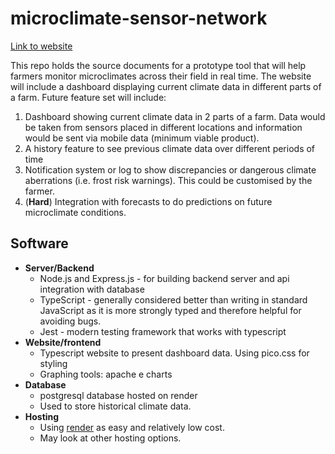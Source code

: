# microclimate-sensor-network

[Link to website](https://agriscanner.onrender.com/)

This repo holds the source documents for a prototype tool that will help
farmers monitor microclimates across their field in real time. The website will
include a dashboard displaying current climate data in different parts of a
farm. Future feature set will include:

1) Dashboard showing current climate data in 2 parts of a farm. Data
   would be taken from sensors placed in different locations and information
   would be sent via mobile data (minimum viable product).
2) A history feature to see previous climate data over different periods of time
3) Notification system or log to show discrepancies or dangerous climate
   aberrations (i.e. frost risk warnings). This could be customised by the
   farmer.
4) (**Hard**) Integration with forecasts to do predictions on future
   microclimate conditions.


## Software
- **Server/Backend** 
	- Node.js and Express.js - for building backend server and api integration with database
	- TypeScript - generally considered better than writing in standard
	JavaScript as it is more strongly typed and therefore helpful for avoiding
	bugs. 
	- Jest - modern testing framework that works with typescript
- **Website/frontend** 
	- Typescript website to present dashboard data. Using pico.css for styling
	- Graphing tools: apache e charts
- **Database** 
	- postgresql database hosted on render
	- Used to store historical climate data.
- **Hosting**
	- Using [render](https://render.com/) as easy and relatively low cost.
	- May look at other hosting options.








